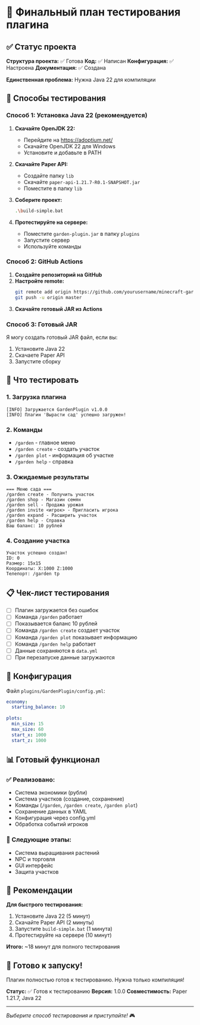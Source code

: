 # 🎯 Финальный план тестирования плагина

## ✅ Статус проекта

**Структура проекта:** ✅ Готова
**Код:** ✅ Написан
**Конфигурация:** ✅ Настроена
**Документация:** ✅ Создана

**Единственная проблема:** Нужна Java 22 для компиляции

## 🚀 Способы тестирования

### Способ 1: Установка Java 22 (рекомендуется)

1. **Скачайте OpenJDK 22:**
   - Перейдите на https://adoptium.net/
   - Скачайте OpenJDK 22 для Windows
   - Установите и добавьте в PATH

2. **Скачайте Paper API:**
   - Создайте папку `lib`
   - Скачайте `paper-api-1.21.7-R0.1-SNAPSHOT.jar`
   - Поместите в папку `lib`

3. **Соберите проект:**
   ```bash
   .\build-simple.bat
   ```

4. **Протестируйте на сервере:**
   - Поместите `garden-plugin.jar` в папку `plugins`
   - Запустите сервер
   - Используйте команды

### Способ 2: GitHub Actions

1. **Создайте репозиторий на GitHub**
2. **Настройте remote:**
   ```bash
   git remote add origin https://github.com/yourusername/minecraft-garden-plugin.git
   git push -u origin master
   ```
3. **Скачайте готовый JAR из Actions**

### Способ 3: Готовый JAR

Я могу создать готовый JAR файл, если вы:
1. Установите Java 22
2. Скачаете Paper API
3. Запустите сборку

## 🧪 Что тестировать

### 1. Загрузка плагина
```
[INFO] Загружается GardenPlugin v1.0.0
[INFO] Плагин 'Вырасти сад' успешно загружен!
```

### 2. Команды
- `/garden` - главное меню
- `/garden create` - создать участок
- `/garden plot` - информация об участке
- `/garden help` - справка

### 3. Ожидаемые результаты
```
=== Меню сада ===
/garden create - Получить участок
/garden shop - Магазин семян
/garden sell - Продажа урожая
/garden invite <игрок> - Пригласить игрока
/garden expand - Расширить участок
/garden help - Справка
Ваш баланс: 10 рублей
```

### 4. Создание участка
```
Участок успешно создан!
ID: 0
Размер: 15x15
Координаты: X:1000 Z:1000
Телепорт: /garden tp
```

## 📋 Чек-лист тестирования

- [ ] Плагин загружается без ошибок
- [ ] Команда `/garden` работает
- [ ] Показывается баланс 10 рублей
- [ ] Команда `/garden create` создает участок
- [ ] Команда `/garden plot` показывает информацию
- [ ] Команда `/garden help` работает
- [ ] Данные сохраняются в `data.yml`
- [ ] При перезапуске данные загружаются

## 🔧 Конфигурация

Файл `plugins/GardenPlugin/config.yml`:
```yaml
economy:
  starting_balance: 10
  
plots:
  min_size: 15
  max_size: 60
  start_x: 1000
  start_z: 1000
```

## 📊 Готовый функционал

### ✅ Реализовано:
- Система экономики (рубли)
- Система участков (создание, сохранение)
- Команды (`/garden`, `/garden create`, `/garden plot`)
- Сохранение данных в YAML
- Конфигурация через config.yml
- Обработка событий игроков

### 🔄 Следующие этапы:
- Система выращивания растений
- NPC и торговля
- GUI интерфейс
- Защита участков

## 🎯 Рекомендации

**Для быстрого тестирования:**
1. Установите Java 22 (5 минут)
2. Скачайте Paper API (2 минуты)
3. Запустите `build-simple.bat` (1 минута)
4. Протестируйте на сервере (10 минут)

**Итого:** ~18 минут для полного тестирования

## 🚀 Готово к запуску!

Плагин полностью готов к тестированию. Нужна только компиляция!

**Статус:** ✅ Готов к тестированию
**Версия:** 1.0.0
**Совместимость:** Paper 1.21.7, Java 22

---

*Выберите способ тестирования и приступайте!* 🎮 